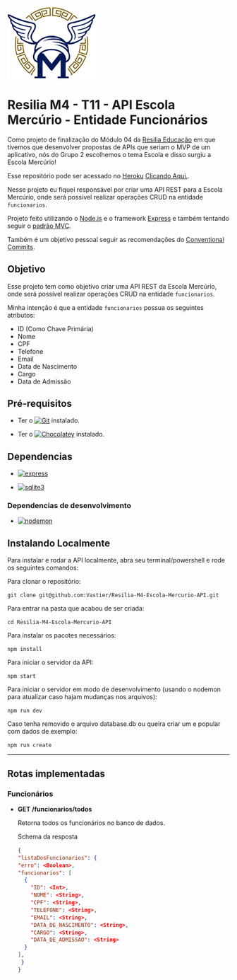 <p align="left">
  <img src="./src/assets/escola-mercurio-logo.png" alt="Logo da Escola Mercúrio" width="200px">
</p>

# Resilia M4 - T11 - API Escola Mercúrio - Entidade Funcionários

Como projeto de finalização do Módulo 04 da [Resilia Educação](https://www.resilia.com.br/) em que tivemos que desenvolver propostas de APIs que seriam o MVP de um aplicativo, nós do Grupo 2 escolhemos o tema Escola e disso surgiu a Escola Mercúrio!

Esse repositório pode ser acessado no [Heroku](https://www.heroku.com) [Clicando Aqui.](https://resilia-m4-escola-mercurio-api.herokuapp.com/).

Nesse projeto eu fiquei responsável por criar uma API REST para a Escola Mercúrio, onde será possível realizar operações CRUD na entidade `funcionarios`.

Projeto feito utilizando o [Node.js](https://nodejs.org/) e o framework [Express](https://expressjs.com/) e também tentando seguir o [padrão MVC](https://pt.wikipedia.org/wiki/MVC).

Também é um objetivo pessoal seguir as recomendações do [Conventional Commits](https://www.conventionalcommits.org/pt-br/v1.0.0/).

## Objetivo

Esse projeto tem como objetivo criar uma API REST da Escola Mercúrio, onde será possível realizar operações CRUD na entidade `funcionarios`.

Minha intenção é que a entidade `funcionarios` possua os seguintes atributos:

- ID (Como Chave Primária)
- Nome
- CPF
- Telefone
- Email
- Data de Nascimento
- Cargo
- Data de Admissão

## Pré-requisitos

- Ter o [![Git](https://img.shields.io/chocolatey/v/git.svg?label=Git&logo=git&style=flat)](https://git-scm.com/downloads) instalado.

- Ter o [![Chocolatey](https://img.shields.io/chocolatey/v/nodejs-lts.svg?label=Node&logo=Nodedotjs&style=flat)](https://nodejs.org/pt-br/download/) instalado.

## Dependencias

- [![express](https://img.shields.io/github/package-json/dependency-version/vastier/Resilia-M4-Escola-Mercurio-API/express?logo=express)](https://www.npmjs.org/package/express)

- [![sqlite3](https://img.shields.io/github/package-json/dependency-version/vastier/Resilia-M4-Escola-Mercurio-API/sqlite3?logo=sqlite)](https://www.npmjs.org/package/sqlite3)

### Dependencias de desenvolvimento

- [![nodemon](https://img.shields.io/github/package-json/dependency-version/vastier/Resilia-M4-Escola-Mercurio-API/dev/nodemon?logo=nodemon)](https://www.npmjs.org/package/nodemon)

## Instalando Localmente

Para instalar e rodar a API localmente, abra seu terminal/powershell e rode os seguintes comandos:

Para clonar o repositório:

```pwsh
git clone git@github.com:Vastier/Resilia-M4-Escola-Mercurio-API.git
```

Para entrar na pasta que acabou de ser criada:

```pwsh
cd Resilia-M4-Escola-Mercurio-API
```

Para instalar os pacotes necessários:

```node
npm install
```

Para iniciar o servidor da API:

```node
npm start
```

Para iniciar o servidor em modo de desenvolvimento (usando o nodemon para atualizar caso hajam mudanças nos arquivos):

```node
npm run dev
```

Caso tenha removido o arquivo database.db ou queira criar um e popular com dados de exemplo:

```node
npm run create
```

---

## Rotas implementadas

### Funcionários

- **GET /funcionarios/todos**

    Retorna todos os funcionários no banco de dados.

    Schema da resposta

    ```json
    {
  "listaDosFuncionarios": {
    "erro": <Boolean>,
    "funcionarios": [
      {
        "ID": <Int>,
        "NOME": <String>,
        "CPF": <String>,
        "TELEFONE": <String>,
        "EMAIL": <String>,
        "DATA_DE_NASCIMENTO": <String>,
        "CARGO": <String>,
        "DATA_DE_ADMISSAO": <String>
      }
    ],
     }
   }
    ```
